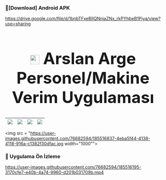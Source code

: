 
###  🔽[Download] Android APK
https://drive.google.com/file/d/1bnbTFxeBIIQNniaZNx_rkPYhbeB1Piya/view?usp=sharing

<h1 align="center" style="font-size: 52px;" ><img height=30 src="https://user-images.githubusercontent.com/76682594/185515619-36718090-7e1b-4f0d-a888-03fa8414958a.png"> Arslan Arge Personel/Makine Verim Uygulaması </h1>


| <img src= "https://user-images.githubusercontent.com/76682594/185516490-5d2780a7-a370-4fc9-9bc2-1608e41d24c8.jpg"> | <img src = "https://user-images.githubusercontent.com/76682594/185516502-e2dc5dab-5ba0-48d0-96a0-d2c85e533166.jpg"> | <img src= "https://user-images.githubusercontent.com/76682594/185516494-aa6315b3-45cf-4e50-a1a9-155e939aaf22.jpg"> | <img src = "https://user-images.githubusercontent.com/76682594/185516500-cde69018-b9b3-434b-b031-c6a5817b6210.jpg"> |
|--|--|--|--|

 <img src = "https://user-images.githubusercontent.com/76682594/185516837-4eba5f44-4138-4118-916a-c1382f30dfac.jpg width="1000"">


###  🔽 Uygulama Ön İzleme
https://user-images.githubusercontent.com/76682594/185516195-3170cfe7-e40b-4a74-9960-d201b031709b.mp4

